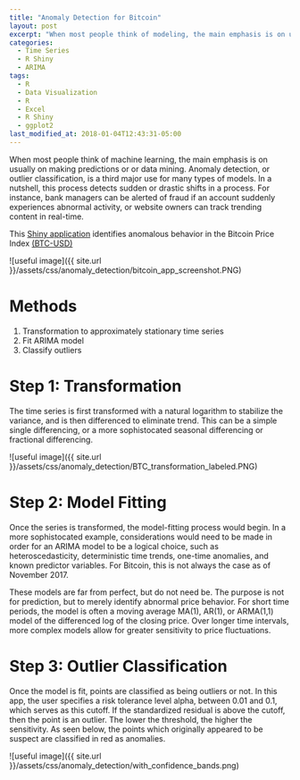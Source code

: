```yaml
---
title: "Anomaly Detection for Bitcoin"
layout: post
excerpt: "When most people think of modeling, the main emphasis is on usually on making predictions or data mining.  Anomaly detection is a third major use"
categories:
  - Time Series
  - R Shiny
  - ARIMA
tags:
  - R
  - Data Visualization
  - R
  - Excel
  - R Shiny
  - ggplot2
last_modified_at: 2018-01-04T12:43:31-05:00
---
```


When most people think of machine learning, the main emphasis is on usually on making predictions or or data mining.  Anomaly detection, or outlier classification, is a third major use for many types of models.  In a nutshell, this process detects sudden or drastic shifts in a process.  For instance, bank managers can be alerted of fraud if an account suddenly experiences abnormal activity, or website owners can track trending content in real-time.

This [Shiny application]() identifies anomalous behavior in the Bitcoin Price Index [(BTC-USD)](https://finance.yahoo.com/quote/BTCUSD=X/)

![useful image]({{ site.url }}/assets/css/anomaly_detection/bitcoin_app_screenshot.PNG)

# Methods

1. Transformation to approximately stationary time series
2. Fit ARIMA model
3. Classify outliers

# Step 1: Transformation

The time series is first transformed with a natural logarithm to stabilize the variance, and is then differenced to eliminate trend.  This can be a simple single differencing, or a more sophistocated seasonal differencing or fractional differencing.

![useful image]({{ site.url }}/assets/css/anomaly_detection/BTC_transformation_labeled.PNG)

# Step 2: Model Fitting

Once the series is transformed, the model-fitting process would begin.  In a more sophistocated example, considerations would need to be made in order for an ARIMA model to be a logical choice, such as heteroscedasticity, deterministic time trends, one-time anomalies, and known predictor variables.  For Bitcoin, this is not always the case as of November 2017.

These models are far from perfect, but do not need be.  The purpose is not for prediction, but to merely identify abnormal price behavior.  For short time periods, the model is often a moving average MA(1), AR(1), or ARMA(1,1) model of the differenced log of the closing price.  Over longer time intervals, more complex models allow for greater sensitivity to price fluctuations.

# Step 3: Outlier Classification

Once the model is fit, points are classified as being outliers or not.  In this app, the user specifies a risk tolerance level alpha, between 0.01 and 0.1, which serves as this cutoff.  If the standardized residual is above the cutoff, then the point is an outlier.  The lower the threshold, the higher the sensitivity.  As seen below, the points which originally appeared to be suspect are classified in red as anomalies.

![useful image]({{ site.url }}/assets/css/anomaly_detection/with_confidence_bands.png)







